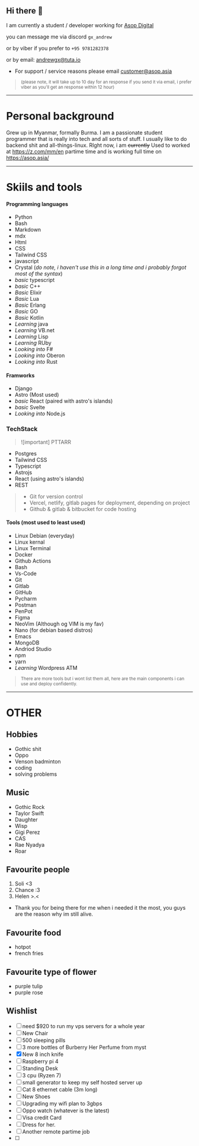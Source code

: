 ## Hi there 👋

I am currently a student / developer working for <a href="https://github.com/ASOP-digital">Asop Digital</a>

you can message me via discord ```gx_andrew```

or by viber if you prefer to ```+95 9781282378```

or by email: <a href="mailto:andrewgx@tuta.io">andrewgx@tuta.io</a> 
- For support / service reasons please email <a href="mailto:customer@asop.asia">customer@asop.asia</a>

> <sub> (please note, it will take up to 10 day for an response if you send it via email, i prefer viber as you'll get an response within 12 hour) </sub>



---

# Personal background
Grew up in Myanmar, formally Burma. I am a passionate student programmer that is really into tech and all sorts of stuff. I usually like to do backend shit and all-things-linux. 
RIght now, i am ~~currently~~ Used to worked at https://z.com/mm/en partime time and is working full time on https://asop.asia/



---
# Skiils and tools 

#### Programming languages
* Python
* Bash
* Markdown
* mdx
* Html
* CSS
* Tailwind CSS
* javascript
* Crystal (*do note, i haven't use this in a long time and i probably forgot most of the syntax*)
* *basic* typescript
* *basic* C++
* *Basic* Elixir
* *Basic* Lua
* *Basic* Erlang
* *Basic* GO
* *Basic* Kotlin
* *Learning* java
* *Learning* VB.net
* *Learning* Lisp
* *Learning* RUby 
* *Looking into* F#
* *Looking into* Oberon
* *Looking into* Rust

#### Framworks 
* Django
* Astro (Most used)
* *basic* React (paired with astro's islands)
* *basic* Svelte
* *Looking into* Node.js

### TechStack
> ![important] PTTARR
* Postgres
* Tailwind CSS
* Typescript
* Astrojs
* React (using astro's islands)
* REST
> * Git for version control
> * Vercel, netlify, gitlab pages for deployment, depending on project
> * Github & gitlab & bitbucket for code hosting

#### Tools (most used to least used)
* Linux Debian (everyday)
* Linux kernal
* Linux Terminal
* Docker
* Github Actions
* Bash
* Vs-Code
* Git
* Gitlab
* GitHub
* Pycharm
* Postman
* PenPot
* Figma
* NeoVim (Although og VIM is my fav)
* Nano (for debian based distros)
* Emacs
* MongoDB
* Andriod Studio
* npm
* yarn
* *Learning* Wordpress ATM
> <sub> There are more tools but i wont list them all, here are the main components i can use and deploy confidently.  </sub>
---


# OTHER 

## Hobbies
- Gothic shit
- Oppo
- Venson badminton
- coding
- solving problems

## Music 
- Gothic Rock
- Taylor Swift
- Daughter
- Wisp
- Gigi Perez
- CAS
- Rae Nyadya
- Roar

## Favourite people
1. Soli <3
2. Chance :3
3. Helen >.<
- Thank you for being there for me when i needed it the most, you guys are the reason why im still alive. 

## Favourite food
- hotpot
- french fries

## Favourite type of flower
- purple tulip
- purple rose

## Wishlist
- [ ] need $920 to run my vps servers for a whole year
- [ ] New Chair
- [ ] 500 sleeping pills
- [ ] 3 more bottles of Burberry Her Perfume from myst
- [x] New 8 inch knife
- [ ] Raspberry pi 4
- [ ] Standing Desk
- [ ] 3 cpu (Ryzen 7)
- [ ] small generator to keep my self hosted server up
- [ ] Cat 8 ethernet cable (3m long)
- [ ] New Shoes
- [ ] Upgrading my wifi plan to 3gbps
- [ ] Oppo watch (whatever is the latest)
- [ ] Visa credit Card
- [ ] Dress for her.
- [ ] Another remote partime job
- [ ] 







<!--
**gx-andrew/gx-andrew** is a ✨ _special_ ✨ repository because its `README.md` (this file) appears on your GitHub profile.

Here are some ideas to get you started:

- 🔭 I’m currently working on ...
- 🌱 I’m currently learning ...
- 👯 I’m looking to collaborate on ...
- 🤔 I’m looking for help with ...
- 💬 Ask me about ...
- 📫 How to reach me: ...
- 😄 Pronouns: ...
- ⚡ Fun fact: ...
-->
